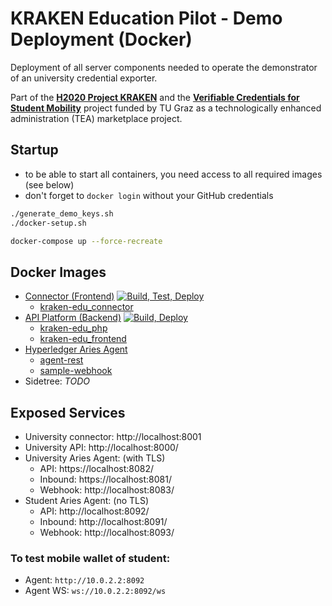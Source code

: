 # KRAKEN Education Pilot - Demo Deployment (Docker)

Deployment of all server components needed to operate the demonstrator of an university credential exporter.

Part of the [**H2020 Project KRAKEN**](https://krakenh2020.eu/) and the [**Verifiable Credentials for Student Mobility**](https://api.ltb.io/show/BLUOR) project funded by TU Graz 
as a technologically enhanced administration (TEA) marketplace project.


## Startup

* to be able to start all containers, you need access to all required images (see below)
* don't forget to `docker login` without your GitHub credentials

```bash
./generate_demo_keys.sh
./docker-setup.sh

docker-compose up --force-recreate
```


## Docker Images

* [Connector (Frontend)](https://github.com/krakenh2020/EduPilotFrontend) [![Build, Test, Deploy](https://github.com/krakenh2020/EduPilotPrototype1/actions/workflows/test-and-deploy.yml/badge.svg)](https://github.com/krakenh2020/EduPilotPrototype1/actions/workflows/test-and-deploy.yml)
    - [kraken-edu_connector](https://github.com/krakenh2020/EduPilotFrontend/packages/629143)
* [API Platform (Backend)](https://github.com/krakenh2020/EduPilotBackend) [![Build, Deploy](https://github.com/krakenh2020/EduPilotBackend/actions/workflows/docker.yml/badge.svg)](https://github.com/krakenh2020/EduPilotBackend/actions/workflows/docker.yml)
    - [kraken-edu_php](https://github.com/krakenh2020/EduPilotBackend/packages/629100)
    - [kraken-edu_frontend](https://github.com/krakenh2020/EduPilotBackend/packages/629067)
* [Hyperledger Aries Agent](https://github.com/hyperledger/aries-framework-go)
    - [agent-rest](https://github.com/krakenh2020/EduPilotFrontend/packages/666143)
    - [sample-webhook](https://github.com/krakenh2020/EduPilotFrontend/packages/666127) 
* Sidetree: *TODO*


## Exposed Services

* University connector: http://localhost:8001
* University API: http://localhost:8000/
* University Aries Agent: (with TLS)
    - API: https://localhost:8082/
    - Inbound: https://localhost:8081/
    - Webhook: http://localhost:8083/
* Student Aries Agent: (no TLS)
    - API: http://localhost:8092/
    - Inbound: http://localhost:8091/
    - Webhook: http://localhost:8093/


### To test mobile wallet of student:

* Agent: `http://10.0.2.2:8092`
* Agent WS: `ws://10.0.2.2:8092/ws`


